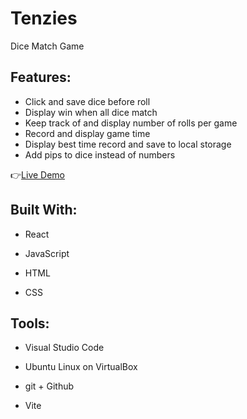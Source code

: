 # Tenzies

Dice Match Game

## Features:

- Click and save dice before roll
- Display win when all dice match
- Keep track of and display number of rolls per game
- Record and display game time
- Display best time record and save to local storage
- Add pips to dice instead of numbers

:point_right:[Live Demo](https://isabelleann.github.io/Tenzies/)

## Built With:

- React

- JavaScript

- HTML

- CSS

## Tools:

- Visual Studio Code

- Ubuntu Linux on VirtualBox

- git + Github

- Vite
